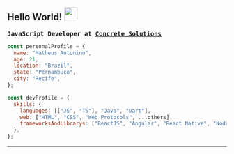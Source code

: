 ## Hello World! <img src="https://raw.githubusercontent.com/iampavangandhi/iampavangandhi/master/gifs/Hi.gif" width="30px"></h2>


<pre><b>JavaScript Developer at <a href="https://www.linkedin.com/company/concretebr/">Concrete Solutions</a></b></pre>

```javascript
const personalProfile = {
  name: "Matheus Antonino",
  age: 21,
  location: "Brazil",
  state: "Pernambuco",
  city: "Recife",
};

const devProfile = {
  skills: {
    languages: [["JS", "TS"], "Java", "Dart"],
    web: ["HTML", "CSS", "Web Protocols", ...others],
    frameworksAndLibrarys: ["ReactJS", "Angular", "React Native", "NodeJS", "Flutter", "Spring Boot"],
  },
};
```

---
